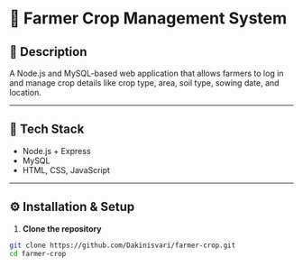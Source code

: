 # 🌾 Farmer Crop Management System

## 📌 Description
A Node.js and MySQL-based web application that allows farmers to log in and manage crop details like crop type, area, soil type, sowing date, and location.

---

## 🧰 Tech Stack
- Node.js + Express
- MySQL
- HTML, CSS, JavaScript

---

## ⚙️ Installation & Setup

1. **Clone the repository**
```bash
git clone https://github.com/Dakinisvari/farmer-crop.git
cd farmer-crop
